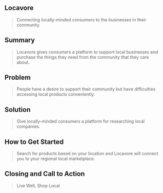 ## Locavore ##
  > Connecting locally-minded consumers to the businesses in their community.

## Summary ##
  > Locavore gives consumers a platform to support local businesses and purchase the things they need from the community that they care about.
  
## Problem ##
  > People have a desire to support their community but have difficulties accessing local products conveniently.

## Solution ##
  > Give locally-minded consumers a platform for researching local companies.
  
## How to Get Started ##
  > Search for products based on your location and Locavore will connect you to your regional local marketplace.

## Closing and Call to Action ##
  > Live Well, Shop Local
